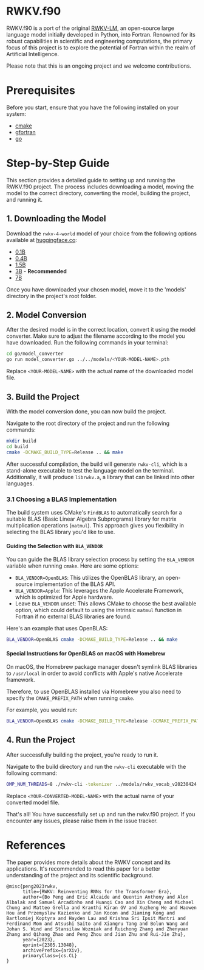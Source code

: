 # RWKV.f90

RWKV.f90 is a port of the original [RWKV-LM](https://github.com/BlinkDL/RWKV-LM), an open-source large language model initially developed in Python, into Fortran. Renowned for its robust capabilities in scientific and engineering computations, the primary focus of this project is to explore the potential of Fortran within the realm of Artificial Intelligence.

Please note that this is an ongoing project and we welcome contributions.

# Prerequisites
Before you start, ensure that you have the following installed on your system:

- [cmake](https://cmake.org/download/)
- [gfortran](https://gcc.gnu.org/wiki/GFortranBinaries)
- [go](https://golang.org/dl/)

# Step-by-Step Guide

This section provides a detailed guide to setting up and running the RWKV.f90 project. The process includes downloading a model, moving the model to the correct directory, converting the model, building the project, and running it.

## 1. Downloading the Model

Download the `rwkv-4-world` model of your choice from the following options available at [huggingface.co](https://huggingface.co/BlinkDL/rwkv-4-world/tree/main):

- [0.1B](https://huggingface.co/BlinkDL/rwkv-4-world/resolve/main/RWKV-4-World-0.1B-v1-20230520-ctx4096.pth)
- [0.4B](https://huggingface.co/BlinkDL/rwkv-4-world/resolve/main/RWKV-4-World-0.4B-v1-20230529-ctx4096.pth)
- [1.5B](https://huggingface.co/BlinkDL/rwkv-4-world/resolve/main/RWKV-4-World-1.5B-v1-fixed-20230612-ctx4096.pth)
- [3B](https://huggingface.co/BlinkDL/rwkv-4-world/resolve/main/RWKV-4-World-3B-v1-20230619-ctx4096.pth) - **Recommended**
- [7B](https://huggingface.co/BlinkDL/rwkv-4-world/resolve/main/RWKV-4-World-7B-v1-20230626-ctx4096.pth)
  
Once you have downloaded your chosen model, move it to the 'models' directory in the project's root folder.

## 2. Model Conversion 

After the desired model is in the correct location, convert it using the model converter. Make sure to adjust the filename according to the model you have downloaded. Run the following commands in your terminal:

```bash
cd go/model_converter
go run model_converter.go ../../models/<YOUR-MODEL-NAME>.pth
```

Replace `<YOUR-MODEL-NAME>` with the actual name of the downloaded model file.

## 3. Build the Project

With the model conversion done, you can now build the project. 

Navigate to the root directory of the project and run the following commands:

```bash
mkdir build
cd build
cmake -DCMAKE_BUILD_TYPE=Release .. && make
```

After successful compilation, the build will generate `rwkv-cli`, which is a stand-alone executable to test the language model on the terminal. Additionally, it will produce `librwkv.a`, a library that can be linked into other languages.

### 3.1 Choosing a BLAS Implementation

The build system uses CMake's `FindBLAS` to automatically search for a suitable BLAS (Basic Linear Algebra Subprograms) library for matrix multiplication operations (`matmul`). This approach gives you flexibility in selecting the BLAS library you'd like to use.

#### Guiding the Selection with `BLA_VENDOR`

You can guide the BLAS library selection process by setting the `BLA_VENDOR` variable when running `cmake`. Here are some options:

- `BLA_VENDOR=OpenBLAS`: This utilizes the OpenBLAS library, an open-source implementation of the BLAS API.
- `BLA_VENDOR=Apple`: This leverages the Apple Accelerate Framework, which is optimized for Apple hardware.
- Leave `BLA_VENDOR` unset: This allows CMake to choose the best available option, which could default to using the intrinsic `matmul` function in Fortran if no external BLAS libraries are found.

Here's an example that uses OpenBLAS:

```bash
BLA_VENDOR=OpenBLAS cmake -DCMAKE_BUILD_TYPE=Release .. && make
```

#### Special Instructions for OpenBLAS on macOS with Homebrew

On macOS, the Homebrew package manager doesn't symlink BLAS libraries to `/usr/local` in order to avoid conflicts with Apple's native Accelerate framework. 

Therefore, to use OpenBLAS installed via Homebrew you also need to specify the `CMAKE_PREFIX_PATH` when running `cmake`.

For example, you would run:

```bash
BLA_VENDOR=OpenBLAS cmake -DCMAKE_BUILD_TYPE=Release -DCMAKE_PREFIX_PATH="/opt/homebrew/opt/openblas/lib" .. && make
```

## 4. Run the Project

After successfully building the project, you're ready to run it. 

Navigate to the build directory and run the `rwkv-cli` executable with the following command:

```bash
OMP_NUM_THREADS=8 ./rwkv-cli -tokenizer ../models/rwkv_vocab_v20230424.csv -model ../models/<YOUR-CONVERTED-MODEL-NAME> 2> >(while read line; do echo -e "\e[01;31m$line\e[0m" >&2; done) 
```

Replace `<YOUR-CONVERTED-MODEL-NAME>` with the actual name of your converted model file.

That's all! You have successfully set up and run the rwkv.f90 project. If you encounter any issues, please raise them in the issue tracker.

# References

The paper provides more details about the RWKV concept and its applications. It's recommended to read this paper for a better understanding of the project and its scientific background.

```console
@misc{peng2023rwkv,
      title={RWKV: Reinventing RNNs for the Transformer Era}, 
      author={Bo Peng and Eric Alcaide and Quentin Anthony and Alon Albalak and Samuel Arcadinho and Huanqi Cao and Xin Cheng and Michael Chung and Matteo Grella and Kranthi Kiran GV and Xuzheng He and Haowen Hou and Przemyslaw Kazienko and Jan Kocon and Jiaming Kong and Bartlomiej Koptyra and Hayden Lau and Krishna Sri Ipsit Mantri and Ferdinand Mom and Atsushi Saito and Xiangru Tang and Bolun Wang and Johan S. Wind and Stansilaw Wozniak and Ruichong Zhang and Zhenyuan Zhang and Qihang Zhao and Peng Zhou and Jian Zhu and Rui-Jie Zhu},
      year={2023},
      eprint={2305.13048},
      archivePrefix={arXiv},
      primaryClass={cs.CL}
}
```

